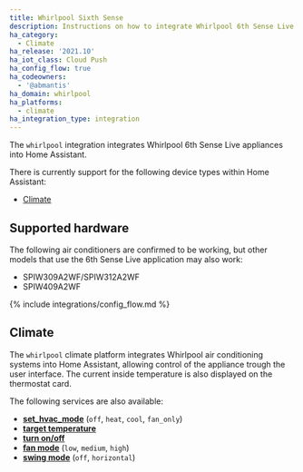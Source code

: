 ```yaml
---
title: Whirlpool Sixth Sense
description: Instructions on how to integrate Whirlpool 6th Sense Live appliances with Home Assistant.
ha_category:
  - Climate
ha_release: '2021.10'
ha_iot_class: Cloud Push
ha_config_flow: true
ha_codeowners:
  - '@abmantis'
ha_domain: whirlpool
ha_platforms:
  - climate
ha_integration_type: integration
---
```


The `whirlpool` integration integrates Whirlpool 6th Sense Live appliances into Home Assistant.

There is currently support for the following device types within Home Assistant:

- [Climate](#climate)

## Supported hardware

The following air conditioners are confirmed to be working, but other models that use the 6th Sense Live application may also work:

- SPIW309A2WF/SPIW312A2WF
- SPIW409A2WF

{% include integrations/config_flow.md %}

## Climate

The `whirlpool` climate platform integrates Whirlpool air conditioning systems into Home Assistant, allowing control of the appliance trough the user interface. The current inside temperature is also displayed on the thermostat card.

The following services are also available:

- [**set_hvac_mode**](/integrations/climate/#service-climateset_hvac_mode) (`off`, `heat`, `cool`, `fan_only`)
- [**target temperature**](/integrations/climate#service-climateset_temperature)
- [**turn on/off**](/integrations/climate#service-climateturn_on)
- [**fan mode**](/integrations/climate#service-climateset_fan_mode) (`low`, `medium`, `high`)
- [**swing mode**](/integrations/climate#service-climateset_swing_mode) (`off`, `horizontal`)

